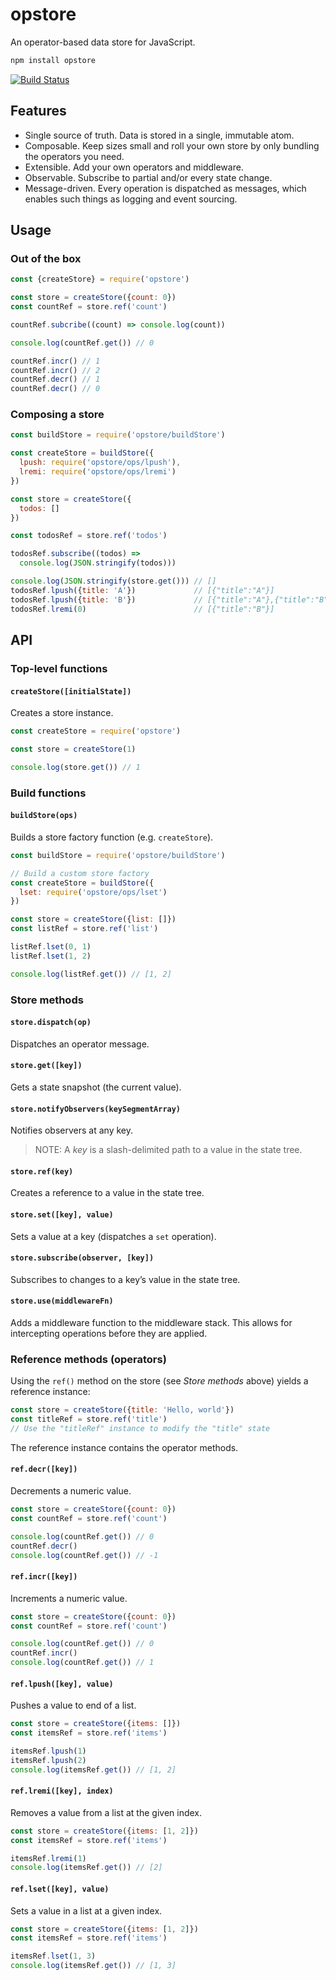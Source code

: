 # opstore

An operator-based data store for JavaScript.

```sh
npm install opstore
```

[![Build Status](https://travis-ci.org/mariuslundgard/opstore.svg?branch=master)](https://travis-ci.org/mariuslundgard/opstore)

## Features
* Single source of truth. Data is stored in a single, immutable atom.
* Composable. Keep sizes small and roll your own store by only bundling the operators you need.
* Extensible. Add your own operators and middleware.
* Observable. Subscribe to partial and/or every state change.
* Message-driven. Every operation is dispatched as messages, which enables such things as logging and event sourcing.

## Usage

### Out of the box
```js
const {createStore} = require('opstore')

const store = createStore({count: 0})
const countRef = store.ref('count')

countRef.subcribe((count) => console.log(count))

console.log(countRef.get()) // 0

countRef.incr() // 1
countRef.incr() // 2
countRef.decr() // 1
countRef.decr() // 0
```

### Composing a store
```js
const buildStore = require('opstore/buildStore')

const createStore = buildStore({
  lpush: require('opstore/ops/lpush'),
  lremi: require('opstore/ops/lremi')
})

const store = createStore({
  todos: []
})

const todosRef = store.ref('todos')

todosRef.subscribe((todos) =>
  console.log(JSON.stringify(todos)))

console.log(JSON.stringify(store.get())) // []
todosRef.lpush({title: 'A'})             // [{"title":"A"}]
todosRef.lpush({title: 'B'})             // [{"title":"A"},{"title":"B"}]
todosRef.lremi(0)                        // [{"title":"B"}]
```

## API

### Top-level functions

#### `createStore([initialState])`
Creates a store instance.

```js
const createStore = require('opstore')

const store = createStore(1)

console.log(store.get()) // 1
```

### Build functions

#### `buildStore(ops)`
Builds a store factory function (e.g. `createStore`).

```js
const buildStore = require('opstore/buildStore')

// Build a custom store factory
const createStore = buildStore({
  lset: require('opstore/ops/lset')
})

const store = createStore({list: []})
const listRef = store.ref('list')

listRef.lset(0, 1)
listRef.lset(1, 2)

console.log(listRef.get()) // [1, 2]
```

### Store methods

#### `store.dispatch(op)`
Dispatches an operator message.

#### `store.get([key])`
Gets a state snapshot (the current value).

#### `store.notifyObservers(keySegmentArray)`
Notifies observers at any key.
> NOTE: A *key* is a slash-delimited path to a value in the state tree.

#### `store.ref(key)`
Creates a reference to a value in the state tree.

#### `store.set([key], value)`
Sets a value at a key (dispatches a `set` operation).

#### `store.subscribe(observer, [key])`
Subscribes to changes to a key’s value in the state tree.

#### `store.use(middlewareFn)`
Adds a middleware function to the middleware stack. This allows for intercepting operations before they are applied.

### Reference methods (operators)

Using the `ref()` method on the store (see *Store methods* above) yields a reference instance:

```js
const store = createStore({title: 'Hello, world'})
const titleRef = store.ref('title')
// Use the "titleRef" instance to modify the "title" state
```

The reference instance contains the operator methods.

#### `ref.decr([key])`
Decrements a numeric value.

```js
const store = createStore({count: 0})
const countRef = store.ref('count')

console.log(countRef.get()) // 0
countRef.decr()
console.log(countRef.get()) // -1
```

#### `ref.incr([key])`
Increments a numeric value.

```js
const store = createStore({count: 0})
const countRef = store.ref('count')

console.log(countRef.get()) // 0
countRef.incr()
console.log(countRef.get()) // 1
```

#### `ref.lpush([key], value)`
Pushes a value to end of a list.

```js
const store = createStore({items: []})
const itemsRef = store.ref('items')

itemsRef.lpush(1)
itemsRef.lpush(2)
console.log(itemsRef.get()) // [1, 2]
```

#### `ref.lremi([key], index)`
Removes a value from a list at the given index.

```js
const store = createStore({items: [1, 2]})
const itemsRef = store.ref('items')

itemsRef.lremi(1)
console.log(itemsRef.get()) // [2]
```

#### `ref.lset([key], value)`
Sets a value in a list at a given index.

```js
const store = createStore({items: [1, 2]})
const itemsRef = store.ref('items')

itemsRef.lset(1, 3)
console.log(itemsRef.get()) // [1, 3]
```
